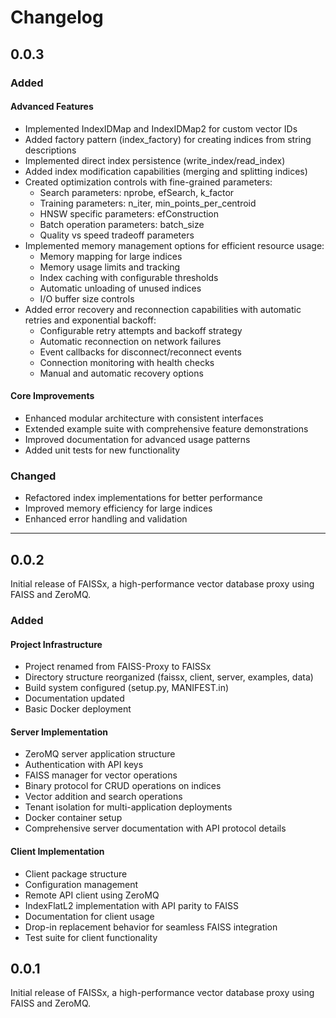 # Changelog

## 0.0.3

### Added

#### Advanced Features
- Implemented IndexIDMap and IndexIDMap2 for custom vector IDs
- Added factory pattern (index_factory) for creating indices from string descriptions
- Implemented direct index persistence (write_index/read_index)
- Added index modification capabilities (merging and splitting indices)
- Created optimization controls with fine-grained parameters:
  - Search parameters: nprobe, efSearch, k_factor
  - Training parameters: n_iter, min_points_per_centroid
  - HNSW specific parameters: efConstruction
  - Batch operation parameters: batch_size
  - Quality vs speed tradeoff parameters
- Implemented memory management options for efficient resource usage:
  - Memory mapping for large indices
  - Memory usage limits and tracking
  - Index caching with configurable thresholds
  - Automatic unloading of unused indices
  - I/O buffer size controls
- Added error recovery and reconnection capabilities with automatic retries and exponential backoff:
  - Configurable retry attempts and backoff strategy
  - Automatic reconnection on network failures
  - Event callbacks for disconnect/reconnect events
  - Connection monitoring with health checks
  - Manual and automatic recovery options

#### Core Improvements
- Enhanced modular architecture with consistent interfaces
- Extended example suite with comprehensive feature demonstrations
- Improved documentation for advanced usage patterns
- Added unit tests for new functionality

### Changed
- Refactored index implementations for better performance
- Improved memory efficiency for large indices
- Enhanced error handling and validation

---

## 0.0.2

Initial release of FAISSx, a high-performance vector database proxy using FAISS and ZeroMQ.

### Added

#### Project Infrastructure
- Project renamed from FAISS-Proxy to FAISSx
- Directory structure reorganized (faissx, client, server, examples, data)
- Build system configured (setup.py, MANIFEST.in)
- Documentation updated
- Basic Docker deployment

#### Server Implementation
- ZeroMQ server application structure
- Authentication with API keys
- FAISS manager for vector operations
- Binary protocol for CRUD operations on indices
- Vector addition and search operations
- Tenant isolation for multi-application deployments
- Docker container setup
- Comprehensive server documentation with API protocol details

#### Client Implementation
- Client package structure
- Configuration management
- Remote API client using ZeroMQ
- IndexFlatL2 implementation with API parity to FAISS
- Documentation for client usage
- Drop-in replacement behavior for seamless FAISS integration
- Test suite for client functionality


## 0.0.1

Initial release of FAISSx, a high-performance vector database proxy using FAISS and ZeroMQ.
